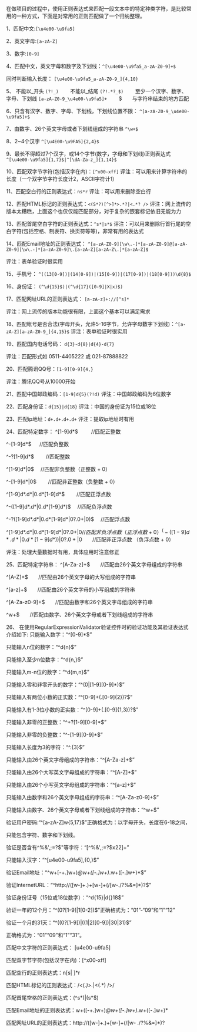 在做项目的过程中，使用正则表达式来匹配一段文本中的特定种类字符，是比较常用的一种方式，下面是对常用的正则匹配做了一个归纳整理。

1、匹配中文:`[\u4e00-\u9fa5]`

2、英文字母:`[a-zA-Z]`

3、数字:`[0-9]`

4、匹配中文，英文字母和数字及下划线：`^[\u4e00-\u9fa5_a-zA-Z0-9]+$`

同时判断输入长度：
`[\u4e00-\u9fa5_a-zA-Z0-9_]{4,10}`

5、
不能以_开头 `(?!_)`　　
不能以_结尾 `(?!.*?_$)`　　
至少一个汉字、数字、字母、下划线 `[a-zA-Z0-9_\u4e00-\u9fa5]+`　　
$　　与字符串结束的地方匹配

6、只含有汉字、数字、字母、下划线，下划线位置不限：
`^[a-zA-Z0-9_\u4e00-\u9fa5]+$`

7、由数字、26个英文字母或者下划线组成的字符串
`^\w+$`

8、2~4个汉字
`^[\u4E00-\u9FA5]{2,4}$`

9、最长不得超过7个汉字，或14个字节(数字，字母和下划线)正则表达式
`^[\u4e00-\u9fa5]{1,7}$|^[\dA-Za-z_]{1,14}$`
 

10、匹配双字节字符(包括汉字在内)：`[^x00-xff]`
评注：可以用来计算字符串的长度（一个双字节字符长度计2，ASCII字符计1）

11、匹配空白行的正则表达式：`ns*r`
评注：可以用来删除空白行

12、匹配HTML标记的正则表达式：`<(S*?)[^>]*>.*?|<.*? />`
评注：网上流传的版本太糟糕，上面这个也仅仅能匹配部分，对于复杂的嵌套标记依旧无能为力

13、匹配首尾空白字符的正则表达式：`^s*|s*$`
评注：可以用来删除行首行尾的空白字符(包括空格、制表符、换页符等等)，非常有用的表达式

14、匹配Email地址的正则表达式：
`^[a-zA-Z0-9][\w\.-]*[a-zA-Z0-9]@[a-zA-Z0-9][\w\.-]*[a-zA-Z0-9]\.[a-zA-Z][a-zA-Z\.]*[a-zA-Z]$`

评注：表单验证时很实用

15、手机号：
`^((13[0-9])|(14[0-9])|(15[0-9])|(17[0-9])|(18[0-9]))\d{8}$`

16、身份证：
`(^\d{15}$)|(^\d{17}([0-9]|X|x)$)`

17、匹配网址URL的正则表达式：
`[a-zA-z]+://[^s]*`

评注：网上流传的版本功能很有限，上面这个基本可以满足需求

18、匹配帐号是否合法(字母开头，允许5-16字节，允许字母数字下划线)：`^[a-zA-Z][a-zA-Z0-9_]{4,15}$`
评注：表单验证时很实用


19、匹配国内电话号码：
`d{3}-d{8}|d{4}-d{7}`

评注：匹配形式如 0511-4405222 或 021-87888822

20、匹配腾讯QQ号：`[1-9][0-9]{4,}`

评注：腾讯QQ号从10000开始

21、匹配中国邮政编码：`[1-9]d{5}(?!d)`
评注：中国邮政编码为6位数字

22、匹配身份证：`d{15}|d{18}`
评注：中国的身份证为15位或18位

23、匹配ip地址：`d+.d+.d+.d+`
评注：提取ip地址时有用


24、匹配特定数字：
^[1-9]d*$　 　 //匹配正整数

^-[1-9]d*$ 　 //匹配负整数

^-?[1-9]d*$　　 //匹配整数

^[1-9]d*|0$　 //匹配非负整数（正整数 + 0）

^-[1-9]d*|0$　　 //匹配非正整数（负整数 + 0）

^[1-9]d*.d*|0.d*[1-9]d*$　　 //匹配正浮点数

^-([1-9]d*.d*|0.d*[1-9]d*)$　 //匹配负浮点数

^-?([1-9]d*.d*|0.d*[1-9]d*|0?.0+|0)$　 //匹配浮点数

^[1-9]d*.d*|0.d*[1-9]d*|0?.0+|0$　　 //匹配非负浮点数（正浮点
数 + 0）
^(-([1-9]d*.d*|0.d*[1-9]d*))|0?.0+|0$　　//匹配非正浮点数
（负浮点数 + 0）

评注：处理大量数据时有用，具体应用时注意修正


25、匹配特定字符串：
^[A-Za-z]+$　　//匹配由26个英文字母组成的字符串

^[A-Z]+$　　//匹配由26个英文字母的大写组成的字符串

^[a-z]+$　　//匹配由26个英文字母的小写组成的字符串

^[A-Za-z0-9]+$　　//匹配由数字和26个英文字母组成的字符串

^w+$　　//匹配由数字、26个英文字母或者下划线组成的字符串


26、
在使用RegularExpressionValidator验证控件时的验证功能及其验证表达式介绍如下:
只能输入数字：“^[0-9]*$”

只能输入n位的数字：“^d{n}$”

只能输入至少n位数字：“^d{n,}$”

只能输入m-n位的数字：“^d{m,n}$”

只能输入零和非零开头的数字：“^(0|[1-9][0-9]*)$”

只能输入有两位小数的正实数：“^[0-9]+(.[0-9]{2})?$”

只能输入有1-3位小数的正实数：“^[0-9]+(.[0-9]{1,3})?$”

只能输入非零的正整数：“^+?[1-9][0-9]*$”

只能输入非零的负整数：“^-[1-9][0-9]*$”

只能输入长度为3的字符：“^.{3}$”

只能输入由26个英文字母组成的字符串：“^[A-Za-z]+$”

只能输入由26个大写英文字母组成的字符串：“^[A-Z]+$”

只能输入由26个小写英文字母组成的字符串：“^[a-z]+$”

只能输入由数字和26个英文字母组成的字符串：“^[A-Za-z0-9]+$”

只能输入由数字、26个英文字母或者下划线组成的字符串：“^w+$”

验证用户密码:“^[a-zA-Z]w{5,17}$”正确格式为：以字母开头，长度在6-18之间，

只能包含字符、数字和下划线。

验证是否含有^%&',;=?$"等字符：“[^%&',;=?$x22]+”

只能输入汉字：“^[u4e00-u9fa5],{0,}$”

验证Email地址：“^w+[-+.]w+)*@w+([-.]w+)*.w+([-.]w+)*$”

验证InternetURL：“^http://([w-]+.)+[w-]+(/[w-./?%&=]*)?$”

验证身份证号（15位或18位数字）：“^d{15}|d{}18$”

验证一年的12个月：“^(0?[1-9]|1[0-2])$”正确格式为：“01”-“09”和“1”“12”

验证一个月的31天：“^((0?[1-9])|((1|2)[0-9])|30|31)$”

正确格式为：“01”“09”和“1”“31”。

匹配中文字符的正则表达式： [u4e00-u9fa5]

匹配双字节字符(包括汉字在内)：[^x00-xff]

匹配空行的正则表达式：n[s| ]*r

匹配HTML标记的正则表达式：/<(.*)>.*|<(.*) />/

匹配首尾空格的正则表达式：(^s*)|(s*$)

匹配Email地址的正则表达式：w+([-+.]w+)*@w+([-.]w+)*.w+([-.]w+)*

匹配网址URL的正则表达式：http://([w-]+.)+[w-]+(/[w- ./?%&=]*)?